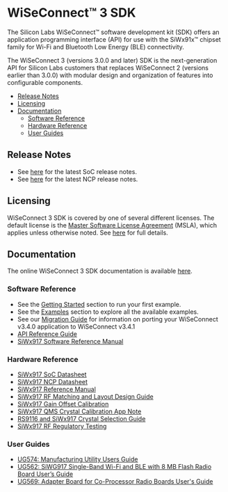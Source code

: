 # WiSeConnect™ 3 SDK

The Silicon Labs WiSeConnect™ software development kit (SDK) offers an application programming interface (API) for use with the SiWx91x™ chipset family for Wi-Fi and Bluetooth Low Energy (BLE) connectivity.

The WiSeConnect 3 (versions 3.0.0 and later) SDK is the next-generation API for Silicon Labs customers that replaces WiSeConnect 2 (versions earlier than 3.0.0) with modular design and organization of features into configurable components.

- [Release Notes](#release-notes)
- [Licensing](#licensing)
- [Documentation](#documentation)
  - [Software Reference](#software-reference)
  - [Hardware Reference](#hardware-reference)
  - [User Guides](#user-guides)

## Release Notes

- See [here](docs/release-notes/index_soc.md) for the latest SoC release notes.
- See [here](docs/release-notes/index_ncp.md) for the latest NCP release notes.

## Licensing

WiSeConnect 3 SDK is covered by one of several different licenses. The default license is the [Master Software License Agreement](https://www.silabs.com/about-us/legal/master-software-license-agreement) (MSLA), which applies unless otherwise noted. See [here](license.md) for full details.

## Documentation

The online WiSeConnect 3 SDK documentation is available [here](https://docs.silabs.com/wiseconnect/latest).

### Software Reference

  - See the [Getting Started](https://docs.silabs.com/wiseconnect/latest/wiseconnect-getting-started) section to run your first example.
  - See the [Examples](https://docs.silabs.com/wiseconnect/latest/wiseconnect-examples) section to explore all the available examples.
  - See our [Migration Guide](docs/software-reference/developer-guides/migrating-from-v3-4-0.md) for information on porting your WiSeConnect v3.4.0 application to WiSeConnect v3.4.1
  - [API Reference Guide](https://docs.silabs.com/wiseconnect/latest/wiseconnect-api-reference-guide-summary)
  - [SiWx917 Software Reference Manual](docs/software-reference/manuals/siwx91x-software-reference-manual.md)

### Hardware Reference

  - [SiWx917 SoC Datasheet](https://www.silabs.com/documents/public/data-sheets/siwg917-datasheet.pdf)
  - [SiWx917 NCP Datasheet](https://www.silabs.com/documents/public/data-sheets/siwx917-ncp-datasheet.pdf)
  - [SiWx917 Reference Manual](https://www.silabs.com/documents/public/reference-manuals/siw917x-family-rm.pdf)
  - [SiWx917 RF Matching and Layout Design Guide](https://www.silabs.com/documents/public/application-notes/an1423-siwx917-rf-matching-guide.pdf)
  - [SiWx917 Gain Offset Calibration](https://www.silabs.com/documents/public/application-notes/an1440-siwx917-gain-offset-calibration.pdf)
  - [SiWx917 QMS Crystal Calibration App Note](https://www.silabs.com/documents/public/application-notes/an1436-siwx917-qms-crystal-calibration-application-note.pdf)
  - [RS9116 and SiWx917 Crystal Selection Guide](https://www.silabs.com/documents/login/application-notes/an1335-rs9116w-crystal-selection-guide.pdf)
  - [SiWx917 RF Regulatory Testing](https://www.silabs.com/documents/public/application-notes/an1437-siwx917-rf-regulatory-testing.pdf)

### User Guides

  - [UG574: Manufacturing Utility Users Guide](https://www.silabs.com/documents/public/user-guides/ug574-siwx917-soc-manufacturing-utility-user-guide.pdf)
  - [UG562: SiWG917 Single-Band Wi-Fi and BLE with 8 MB Flash Radio Board User’s Guide](https://www.silabs.com/documents/public/user-guides/ug562-brd4338a-user-guide.pdf)
  - [UG569: Adapter Board for Co-Processor Radio Boards User's Guide](https://www.silabs.com/documents/public/user-guides/ug569-brd8045-user-guide.pdf) 